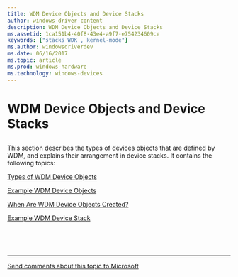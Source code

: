 ```yaml
---
title: WDM Device Objects and Device Stacks
author: windows-driver-content
description: WDM Device Objects and Device Stacks
ms.assetid: 1ca151b4-40f8-43e4-a9f7-e754234609ce
keywords: ["stacks WDK , kernel-mode"]
ms.author: windowsdriverdev
ms.date: 06/16/2017
ms.topic: article
ms.prod: windows-hardware
ms.technology: windows-devices
---
```


# WDM Device Objects and Device Stacks


## <a href="" id="ddk-wdm-device-objects-and-device-stacks-kg"></a>


This section describes the types of devices objects that are defined by WDM, and explains their arrangement in device stacks. It contains the following topics:

[Types of WDM Device Objects](types-of-wdm-device-objects.md)

[Example WDM Device Objects](example-wdm-device-objects.md)

[When Are WDM Device Objects Created?](when-are-wdm-device-objects-created-.md)

[Example WDM Device Stack](example-wdm-device-stack.md)

 

 


--------------------
[Send comments about this topic to Microsoft](mailto:wsddocfb@microsoft.com?subject=Documentation%20feedback%20%5Bkernel\kernel%5D:%20WDM%20Device%20Objects%20and%20Device%20Stacks%20%20RELEASE:%20%286/14/2017%29&body=%0A%0APRIVACY%20STATEMENT%0A%0AWe%20use%20your%20feedback%20to%20improve%20the%20documentation.%20We%20don't%20use%20your%20email%20address%20for%20any%20other%20purpose,%20and%20we'll%20remove%20your%20email%20address%20from%20our%20system%20after%20the%20issue%20that%20you're%20reporting%20is%20fixed.%20While%20we're%20working%20to%20fix%20this%20issue,%20we%20might%20send%20you%20an%20email%20message%20to%20ask%20for%20more%20info.%20Later,%20we%20might%20also%20send%20you%20an%20email%20message%20to%20let%20you%20know%20that%20we've%20addressed%20your%20feedback.%0A%0AFor%20more%20info%20about%20Microsoft's%20privacy%20policy,%20see%20http://privacy.microsoft.com/default.aspx. "Send comments about this topic to Microsoft")


